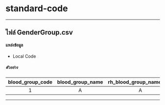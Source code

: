# standard-code
---
## ไฟล์ GenderGroup.csv

#### แหล่งข้อมูล 

- Local Code

##### ตัวอย่าง
| blood_group_code | blood_group_name | rh_blood_group_name_eng |
| :--------------: | :--------------: | :---------------------: |
| 1                | A                | A                       |

---
